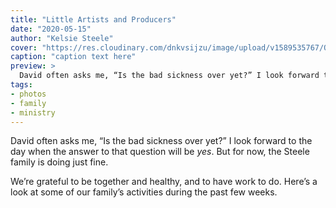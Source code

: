 ```yaml
---
title: "Little Artists and Producers"
date: "2020-05-15"
author: "Kelsie Steele"
cover: "https://res.cloudinary.com/dnkvsijzu/image/upload/v1589535767/OFReport/2020-05-15-little-artists-and-producers/kels-and-kids-12-6_nbaxpr.jpg"
caption: "caption text here"
preview: >
  David often asks me, “Is the bad sickness over yet?” I look forward to the day when the answer to that question will be *yes*. But for now, the Steele family is doing just fine.
tags:
- photos
- family
- ministry
---
```


David often asks me, “Is the bad sickness over yet?” I look forward to the day when the answer to that question will be *yes*. But for now, the Steele family is doing just fine.

We’re grateful to be together and healthy, and to have work to do. Here’s a look at some of our family’s activities during the past few weeks.

<article-image publicId="OFReport/2020-05-15-little-artists-and-producers/IMG_3251_yi4grz.jpg" width="768" caption="During quarantine, our family’s helper, Bohdana, has not been able to come. We miss her!" />

<article-image publicId="OFReport/2020-05-15-little-artists-and-producers/IMG_3548_mxw6tg.jpg" width="768" caption="Taking the grocery store by storm. (With a large family, that’s not too far from the truth! 😅" />

<article-image publicId="OFReport/2020-05-15-little-artists-and-producers/beka-kels-birthday_gt6bqz.jpg" width="768" caption="Sweet Rebekah was the proud confectioner behind my birthday cake!" />

<article-image publicId="OFReport/2020-05-15-little-artists-and-producers/IMG_3597_xajvyj.jpg" width="768" caption="Playing Catan on my birthday. Sadly, they didn’t let the birthday girl win! This was the first of many games over several weeks." />

<article-image publicId="OFReport/2020-05-15-little-artists-and-producers/IMG_3582_yytber.jpg" width="768" caption="Everyone gets involved in the gift giving, even the little ones." />

<article-image publicId="OFReport/2020-05-15-little-artists-and-producers/family-photo-spring-2020_ygzvb4.jpg" width="768" caption="Our Resurrection Day family photo" />

<article-image publicId="OFReport/2020-05-15-little-artists-and-producers/IMG_3771_yr5uc2.jpg" height="768" caption="Abigail recently decided to go on a special food plan for health and weight management. She prepared this healthy carrot cake to fit the protocol!" />

<article-image publicId="OFReport/2020-05-15-little-artists-and-producers/IMG_3784_yqd0nl.jpg" width="768" caption="CMO 2020 had to be cancelled, but the CMO men decided to meet up anyway over zoom. Some of them are even planning to get together for outreaches in the U.S." />

<article-image publicId="OFReport/2020-05-15-little-artists-and-producers/IMG_3801_qipuw9.jpg" width="768" caption="David educates Mia on the finer points of cars and trucks. 😉" />

<article-image publicId="OFReport/2020-05-15-little-artists-and-producers/IMG_3827_vhmdae.jpg" width="768" caption="Abigail and Rebekah take training in a graphics design program. They hope to be able to help lay out *Bible First* material in future!!" />

<article-image publicId="OFReport/2020-05-15-little-artists-and-producers/IMG_3244_leque9.jpg" height="768" caption="Little artists making self-portraits." />

<article-image publicId="OFReport/2020-05-15-little-artists-and-producers/IMG_3246_qlcpyq.jpg" height="768" caption="Kathryn’s finished product." />

<article-image publicId="OFReport/2020-05-15-little-artists-and-producers/mia-sketch_pk3c4l.jpg" height="768" caption="When you have older artists in the family, you receive amazing portraits like this one on your birthday! Credit: Abigail, age 14" />

<article-image publicId="OFReport/2020-05-15-little-artists-and-producers/mia-real_xrphlq.jpg" width="768" caption="The original." />

<article-image publicId="OFReport/2020-05-15-little-artists-and-producers/IMG_3352_p3uo7p.jpg" width="768" caption="Trying not to dye anything but eggs. 😉" />

<article-image publicId="OFReport/2020-05-15-little-artists-and-producers/IMG_3362_pmna7z.jpg" width="768" caption="Since we can’t go outside as much lately, I tried to bring the outside in. Potting soil made a perfect construction zone!" />

<article-image publicId="OFReport/2020-05-15-little-artists-and-producers/IMG_3338_vuvr35.jpg" height="768" caption="🎶 Sisters, sisters 🎶" />

<article-image publicId="OFReport/2020-05-15-little-artists-and-producers/kels-and-kids_sbyemh.jpg" height="768" caption="TTFN!" />
